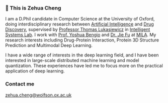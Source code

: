 ### 👋 This is Zehua Cheng

I am a D.Phil candidate in Computer Science at the University of Oxford, doing interdisciplinary research between [Artificial Intelligence](http://www.cs.ox.ac.uk/research/ai_ml/) and [Drug Discovery](http://drugdiscovery.chem.ox.ac.uk/), supervised by [Professor Thomas Lukasiewicz](http://www.cs.ox.ac.uk/thomas.lukasiewicz/) in [Intelligent Systems Lab](http://www.cs.ox.ac.uk/people/thomas.lukasiewicz/isg-index.html). I work with [Prof. Yoshua Bengio](https://yoshuabengio.org/) and [Dr. Jie Fu](https://bigaidream.github.io/) at [MILA](https://mila.quebec/en/). My research interests including Drug-Protein Interaction, Protein 3D Structure Prediction and Multimodal Deep Learning.

I have a wide range of interests in the deep learning field, and I have been interested in large-scale distributed machine learning and model quantization. These experiences have led me to focus more on the practical application of deep learning.

### Contact me

zehua.cheng@wolfson.ox.ac.uk
